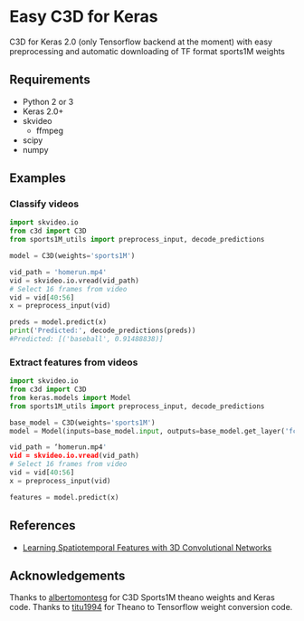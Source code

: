 # Easy C3D for Keras
C3D for Keras 2.0 (only Tensorflow backend at the moment) with easy preprocessing and automatic downloading of TF format sports1M weights

## Requirements
* Python 2 or 3
* Keras 2.0+
* skvideo
  * ffmpeg
* scipy
* numpy

## Examples

### Classify videos

```python
import skvideo.io
from c3d import C3D
from sports1M_utils import preprocess_input, decode_predictions

model = C3D(weights='sports1M')

vid_path = 'homerun.mp4'
vid = skvideo.io.vread(vid_path)
# Select 16 frames from video
vid = vid[40:56]
x = preprocess_input(vid)

preds = model.predict(x)
print('Predicted:', decode_predictions(preds))
#Predicted: [('baseball', 0.91488838)]
```

### Extract features from videos

```python
import skvideo.io
from c3d import C3D
from keras.models import Model
from sports1M_utils import preprocess_input, decode_predictions

base_model = C3D(weights='sports1M')
model = Model(inputs=base_model.input, outputs=base_model.get_layer('fc6').output)

vid_path = ‘homerun.mp4'
vid = skvideo.io.vread(vid_path)
# Select 16 frames from video
vid = vid[40:56]
x = preprocess_input(vid)

features = model.predict(x)
```

## References
* [Learning Spatiotemporal Features with 3D Convolutional Networks](https://arxiv.org/abs/1412.0767)

## Acknowledgements

Thanks to [albertomontesg](https://gist.github.com/albertomontesg/d8b21a179c1e6cca0480ebdf292c34d2) for C3D Sports1M theano weights and Keras code. Thanks to [titu1994](https://github.com/titu1994/Keras-Classification-Models/blob/master/weight_conversion_theano.py) for Theano to Tensorflow weight conversion code.
